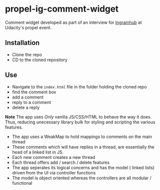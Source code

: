 # propel-ig-comment-widget
Comment widget developed as part of an interview for [Ingrainhub](http://ingrainhub.com/) at Udacity's propel event.

## Installation
 - Clone the repo
 - CD to the cloned repository
 
## Use
 - Navigate to the `index.html` file in the folder holding the cloned repo
  - find the comment box
   - add a comment
   - reply to a comment
   - delete a reply

**Note** The app uses *Only* vanilla JS/CSS/HTML to behave the way it does. Thus, reducing unecessary library bulk for styling and scripting the various features.
 - The app uses a WeakMap to hold mappings to comments on the main thread
  - These comments which will have replies in a thread, are essentially the head of a linked list in JS.
  - Each new comment creates a new thread
  - Each thread offers add / search / delete features
 - The app seperates its logical concerns and has the model ( linked lists) driven from the UI via controller functions
 - The model is object oriented whereas the controllers are all modular / functional

